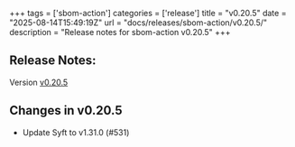 +++
tags = ['sbom-action']
categories = ['release']
title = "v0.20.5"
date = "2025-08-14T15:49:19Z"
url = "docs/releases/sbom-action/v0.20.5/"
description = "Release notes for sbom-action v0.20.5"
+++

## Release Notes:
Version [v0.20.5](https://github.com/anchore/sbom-action/releases/tag/v0.20.5)

## Changes in v0.20.5

- Update Syft to v1.31.0 (#531)

